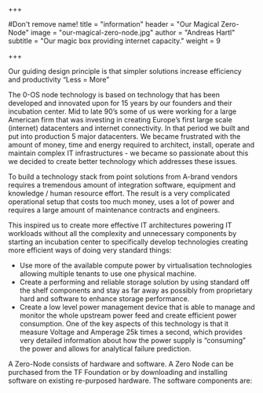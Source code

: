 +++

#Don't remove name!
title = "information"
header = "Our Magical Zero-Node"
image = "our-magical-zero-node.jpg"
author = "Andreas Hartl"
subtitle = "Our magic box providing internet capacity."
weight = 9

+++

Our guiding design principle is that simpler solutions increase efficiency and productivity “Less = More”

The 0-OS node technology is based on technology that has been developed and innovated upon for 15 years by our founders and their incubation center. Mid to late 90’s some of us were working for a large American firm that was investing in creating Europe’s first large scale (internet) datacenters and internet connectivity.  In that period we built and put into production 5 major datacenters. We became frustrated with the amount of money, time and energy required to architect, install, operate and maintain complex IT infrastructures  - we became so passionate about this we decided to create better technology which addresses these issues.


To build a technology stack from point solutions from A-brand vendors requires a tremendous amount of integration software, equipment and knowledge / human resource effort.  The result is a very complicated operational setup that costs too much money, uses a lot of power and requires a large amount of maintenance contracts and engineers.


This inspired us to create more effective IT architectures powering IT workloads without all the complexity and unnecessary components by starting an incubation center to specifically develop technologies creating more efficient ways of doing very standard things:  


* Use more of the available compute power by virtualisation technologies allowing multiple tenants to use one physical machine.
* Create a performing and reliable storage solution by using standard off the shelf components and stay as far away as possibly from proprietary hard and software to enhance storage performance.
* Create a low level power management device that is able to manage and monitor the whole upstream power feed and create efficient power consumption.  One of the key aspects of this technology is that it measure Voltage and Amperage 25k times a second, which provides very detailed information about how the power supply is “consuming” the power  and allows for analytical failure prediction.


A Zero-Node consists of hardware and software. A Zero Node can be purchased from the TF Foundation or by downloading and installing software on existing re-purposed hardware. The software components are:
